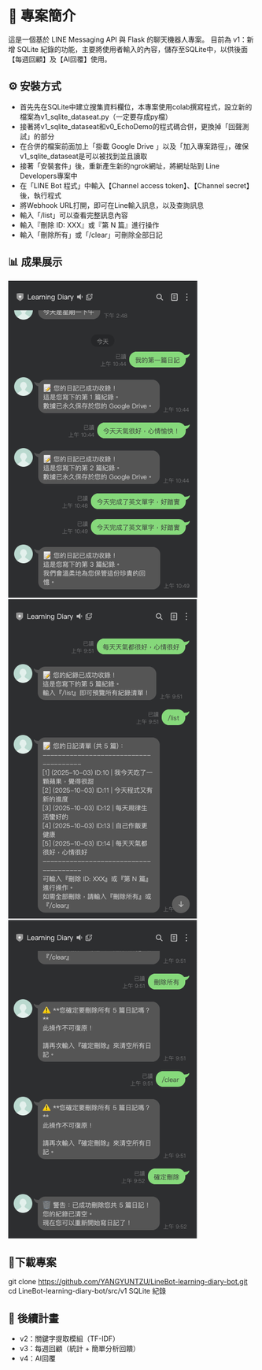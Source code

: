 # 📌 專案簡介

這是一個基於 LINE Messaging API 與 Flask 的聊天機器人專案。 目前為 v1：新增 SQLite 紀錄的功能，主要將使用者輸入的內容，儲存至SQLite中，以供後面【每週回顧】及【AI回覆】使用。 

## ⚙️ 安裝方式
- 首先先在SQLite中建立搜集資料欄位，本專案使用colab撰寫程式，設立新的檔案為v1_sqlite_dataseat.py（一定要存成py檔）
- 接著將v1_sqlite_dataseat和v0_EchoDemo的程式碼合併，更換掉「回聲測試」的部分
- 在合併的檔案前面加上「掛載 Google Drive 」以及「加入專案路徑」，確保v1_sqlite_dataseat是可以被找到並且讀取
- 接著「安裝套件」後，重新產生新的ngrok網址，將網址貼到 Line Developers專案中
- 在「LINE Bot 程式」中輸入【Channel access token】、【Channel secret】後，執行程式
- 將Webhook URL打開，即可在Line輸入訊息，以及查詢訊息
- 輸入「/list」可以查看完整訊息內容
- 輸入『刪除 ID: XXX』或『第 N 篇』進行操作
- 輸入「刪除所有」或「/clear」可刪除全部日記

## 📊 成果展示
![v.1使用者訊息輸入以及系統回覆和儲存](../../images/v1_SQLite.png)
![v.1查詢全部訊息以及刪除](../../images/v.1_list.png)
![v.1刪除全部訊息](../../images/v.1_clear.png)


## 🚀下載專案
git clone https://github.com/YANGYUNTZU/LineBot-learning-diary-bot.git  
cd LineBot-learning-diary-bot/src/v1 SQLite 紀錄

## 📅 後續計畫
- v2：關鍵字提取模組（TF-IDF）
- v3：每週回顧（統計 + 簡單分析回饋）
- v4：AI回覆

